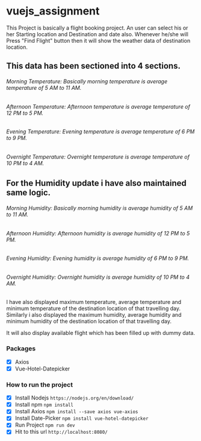 # vuejs_assignment
This Project is basically a flight booking project.
An user can select his or her Starting location and Destination and date also.
Whenever he/she will Press "Find Flight" button then it will show the weather data of destination location.

## This data has been sectioned into 4 sections.
###### Morning Temperature: Basically morning temperature is average temperature of 5 AM to 11 AM.
###### Afternoon Temperature: Afternoon temperature is average temperature of 12 PM to 5 PM.
###### Evening Temperature: Evening temperature is average temperature of 6 PM to 9 PM.
###### Overnight Temperature: Overnight temperature is average temperature of 10 PM to 4 AM.

## For the Humidity update i have also maintained same logic. 
###### Morning Humidity: Basically morning humidity is average humidity of 5 AM to 11 AM.
###### Afternoon Humidity: Afternoon humidity is average humidity of 12 PM to 5 PM.
###### Evening Humidity: Evening humidity is average humidity of 6 PM to 9 PM.
###### Overnight Humidity: Overnight humidity is average humidity of 10 PM to 4 AM.

I have also displayed maximum temperature, average temperature and minimum temperature of the destination location of that travelling day.
Similarly i also displayed the maximum humidity, average humidity and minimum humidity of the destination location of that travelling day.

It will also display available flight which has been filled up with dummy data.

### Packages
- [x] Axios
- [x] Vue-Hotel-Datepicker 

### How to run the project
- [x] Install Nodejs ```https://nodejs.org/en/download/```
- [x] Install npm ```npm install```
- [x] Install Axios ```npm install --save axios vue-axios```
- [x] Install Date-Picker ```npm install vue-hotel-datepicker```
- [x] Run Project ```npm run dev```
- [x] Hit to this url ```http://localhost:8080/``` 
